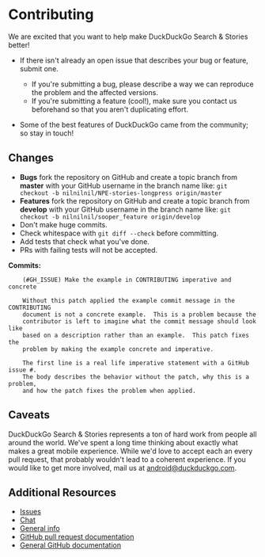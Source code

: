 # Contributing

We are excited that you want to help make DuckDuckGo Search & Stories better!

* If there isn't already an open issue that describes your bug or feature, submit one.
  * If you're submitting a bug, please describe a way we can reproduce the problem and the affected versions.
  * If you're submitting a feature (cool!), make sure you contact us beforehand so that you aren't duplicating effort.

* Some of the best features of DuckDuckGo came from the community; so stay in touch!


## Changes
* **Bugs** fork the repository on GitHub and create a topic branch from **master** with your GitHub username in the branch name like:
  `git checkout -b nilnilnil/NPE-stories-longpress origin/master`
* **Features** fork the repository on GitHub and create a topic branch from **develop** with your GitHub username in the branch name like:
  `git checkout -b nilnilnil/sooper_feature origin/develop`
* Don't make huge commits.
* Check whitespace with `git diff --check` before committing.
* Add tests that check what you've done.
* PRs with failing tests will not be accepted.

**Commits:**
````
    (#GH_ISSUE) Make the example in CONTRIBUTING imperative and concrete

    Without this patch applied the example commit message in the CONTRIBUTING
    document is not a concrete example.  This is a problem because the
    contributor is left to imagine what the commit message should look like
    based on a description rather than an example.  This patch fixes the
    problem by making the example concrete and imperative.

    The first line is a real life imperative statement with a GitHub issue #.
    The body describes the behavior without the patch, why this is a problem,
    and how the patch fixes the problem when applied.
````

## Caveats
DuckDuckGo Search & Stories represents a ton of hard work from people all around the world. We've spent a long time thinking about exactly what makes a great mobile experience. While we'd love to accept each an every pull request, that probably wouldn't lead to a coherent experience. If you would like to get more involved, mail us at android@duckduckgo.com.

## Additional Resources

* [Issues](https://github.com/duckduckgo/android/issues)
* [Chat](https://dukgo.com/blog/using-pidgin-with-xmpp-jabber)
* [General info](http://help.dukgo.com/customer/portal/articles/378777-contributing)
* [GitHub pull request documentation](http://help.github.com/send-pull-requests/)
* [General GitHub documentation](http://help.github.com/)
